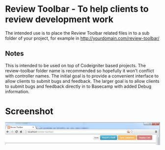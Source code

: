Review Toolbar - To help clients to review development work
===========================================================

The intended use is to place the Review Toolbar related files in to a sub folder of your project, for example in http://yourdomain.com/review-toolbar/

Notes
-----
This is intended to be used on top of Codeigniter based projects. The review-toolbar folder name is recommended so hopefully it won't conflict with controller names.
The initial goal is to provide a convenient interface to allow clients to submit bugs and feedback.
The larger goal is to allow clients to submit bugs and feedback directly in to Basecamp with added Debug information.

Screenshot
==========

![Alt text](/img/screenshot.jpg "Screenshot")